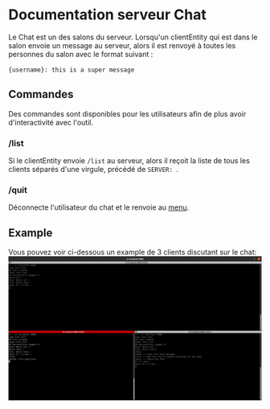 # Documentation serveur Chat

Le Chat est un des salons du serveur. Lorsqu'un clientEntity qui est dans le salon envoie un message au serveur, alors il est
renvoyé à toutes les personnes du salon avec le format suivant :

```shell
{username}: this is a super message
```

## Commandes

Des commandes sont disponibles pour les utilisateurs afin de plus avoir d'interactivité avec l'outil.

### /list

Si le clientEntity envoie `/list` au serveur, alors il reçoit la liste de tous les clients séparés d'une virgule, 
précédé de `SERVER: `.

### /quit

Déconnecte l'utilisateur du chat et le renvoie au [menu](doc-menu.md).

## Example

Vous pouvez voir ci-dessous un example de 3 clients discutant sur le chat:
<img src="../img/full-example-chat.png">